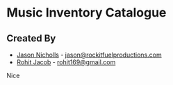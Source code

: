 # Music Inventory Catalogue

## Created By

- [Jason Nicholls](https://www.linkedin.com/in/jason-nicholls-on/) - jason@rockitfuelproductions.com
- [Rohit Jacob](https://www.linkedin.com/in/rohit-jacob/) - rohit169@gmail.com

Nice